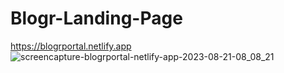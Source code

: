 # Blogr-Landing-Page

https://blogrportal.netlify.app
![screencapture-blogrportal-netlify-app-2023-08-21-08_08_21](https://github.com/Uzairahmad8/Blogr-Landing-Page/assets/112511661/ca1665c0-a913-41c0-96e1-2ffe826284d0)
